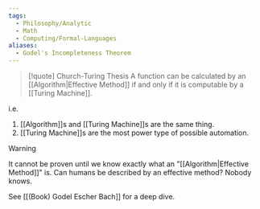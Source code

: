 ```yaml
---
tags:
  - Philosophy/Analytic
  - Math
  - Computing/Formal-Languages
aliases:
  - Godel's Incompleteness Theorem
---
```


> [!quote] Church-Turing Thesis
> A function can be calculated by an [[Algorithm|Effective Method]] if and only if it is computable by a [[Turing Machine]].

i.e.
1. [[Algorithm]]s and [[Turing Machine]]s are the same thing.
2. [[Turing Machine]]s are the most power type of possible automation.

> [!warning]
> It cannot be proven until we know exactly what an "[[Algorithm|Effective Method]]" is. Can humans be described by an effective method? Nobody knows.

See [[(Book) Godel Escher Bach]] for a deep dive.

